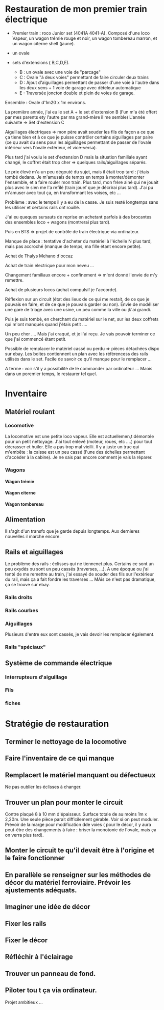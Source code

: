 # Restauration de mon premier train électrique

- Premier train : roco Junior set (4041A 4041-A). Composé d'une loco Vapeur, un wagon trémie rouge et noir, un wagon tombereau marron, et un wagon citerne shell (jaune).
- un ovale
- sets d'extensions ( B,C,D,E).

  * B : un ovale avec une voie de "parcage"
  * C : Ovale "à deux voies" permettant de faire circuler deux trains
  * D : Ajout d'aiguillages permettant de passer d'une voie à l'autre dans les deux sens + 1 voie de garage avec dételeur automatique
  * E : Traversée joncton double et plein de voies de  garage.

Ensemble : Ovale d'1m20 x 1m environs.

La première année, j'ai eu le set A + le set d'extension B (l'un m'a été offert par mes parents ety l'autre par ma grand-mère il me semble)
L'année suivante => Set d'extension C

Aiguillages électriques => mon père avait souder les fils de façon a ce que ça tiene bien et à ce que je puisse contrôler certains  aiguillages par paire (ce qu avait du sens pour les aiguillages permettant de passer de l'ovale intérieur vers l'ovale extérieur, et vice-versa).

Plus tard j'ai voulu le set d'extension D mais la situation familiale ayant changé, le coffret était trop cher => quelques rails/aiguillages séparés.

Le prix élevé m'a un peu dégouté du sujet, mais il était trop tard : j'étais tombé dedans. Je m'amusais de temps en temps à monter/démonter l'ensemble, et a faire rouler mon train. Plus tard, mon frère ainé qui ne jouait plus avec le sien me l'a refilé (train jouef que je décrirai plus tard). J'ai pu m'amuser avec tout ça, en transformant les voises, etc ...


Problème : avec le temps il y a eu de la casse. Je suis resté longtemps sans les utiliser et certains rails ont rouillé.

J'ai eu queques sursauts de reprise en achetant parfois à des brocantes des ensembles loco + wagons (montrerai plus tard). 

Puis en BTS => projet de contrôle de train électrique via ordinateur.

Manque de place : tentative d'acheter du matériel à l'échelle N plus tard, mais pas accroché (manque de temps, ma fille étant encore petite).

Achat de Thalys Mehano d'occaz 

Achat de train electrique pour mon neveu ...


Changement familiaux encore + confinement => m'ont donné l'envie de m'y remettre.

Achat de plusieurs locos (achat compulsif je l'accorde).

Réflexion sur un circuit (état des lieux de ce qui me restait, de ce que je pouvais en faire, et de ce que je pouvais garder ou non). Envie de modéliser une gare de triage avec une usine, un peu comme la ville ou jk'ai grandi.

Puis je suis tombé, en cherchant du matériel sur le net, sur les deux coffrets qui m'ont manqués quand j'étais petit ....

Un peu cher .... Mais j'ai craqué, et je l'ai reçu. Je vais pouvoir terminer ce que j'ai commencé étant petit.

Possible de remplacer le matériel cassé ou perdu => pièces détachées dispo sur ebay. Les boites contiennent un plan avec les référencess des rails utilisés dans le set. Facile de savoir ce qu'il manque pour le remplacer ...

A terme : voir s'il y a possibilité de le commander par ordinateur ... Maois dans un poremier temps, le restaurer tel quel.

# Inventaire 

## Matériel roulant

### Locomotive

La locomotive est une petite loco vapeur. Elle est actuellemen,t démontée pour un petit nettoyage. J'ai tout enlevé (moteur, roues, etc ....)  pour tout décrasser et huiler. Elle a pas trop mal vieilli. Il y a juste un truc qui m'embête : la caisse est un peu cassé (l'une des échelles permettant d'accéder à la cabine). Je ne sais pas encore comment je vais la réparer.

### Wagons

#### Wagon trémie

#### Wagon citerne

#### Wagon tombereau

## Alimentation 

Il s'agit d'un transfo que je garde depuis longtemps. Aux dernieres nouvelles il marche encore.

## Rails et aiguillages 

Le problème des rails : éclisses qui ne tiennenet plus. Certains ce sont un peu oxydés ou sont un peu cassés (traverses, ...). A une époque ou j'ai tenté de me remettre au train, j'ai essayé de souder des fils sur l'extérieur du rail, mais ça a fait fondre les traverses ... MAis ce n'est pas dramatique, ça se trouve sur ebay.

### Rails droits

### Rails courbes

### Aiguillages 

Plusieurs d'entre eux sont cassés, je vais devoir les remplacer également.

### Rails "spéciaux"

## Système de commande électrique

### Interrupteurs d'aiguillage

### Fils

### fiches


# Stratégie de restauration 

## Terminer le nettoyage de la locomotive

## Faire l'inventaire de ce qui manque

## Remplacert le matériel manquant ou défectueux

Ne pas oublier les éclisses à changer.

## Trouver un plan pour monter le circuit

Contre plaqué 8 à 10 mm d'épaisseur. Surface totale de au moins 1m x 2,20m. Une seule pièce parait difficilement gérable. Voir si on peut moduler. Prévoir de la marge pour modification dde voies ( pour le décor, il y aura peut-être des changements à faire : briser la monotonie de l'ovale, mais ça on verra plus tard).

## Monter le circuit te qu'il devait être à l'origine et le faire fonctionner

## En parallèle se renseigner sur les méthodes de décor du matériel ferroviaire. Prévoir les ajustements adéquats.

## Imaginer une idée de décor

## Fixer les rails

## Fixer le décor

## Réfléchir à l'éclairage

## Trouver un panneau de fond.

## Piloter tou t ça via ordinateur.


Projet ambitieux ...

